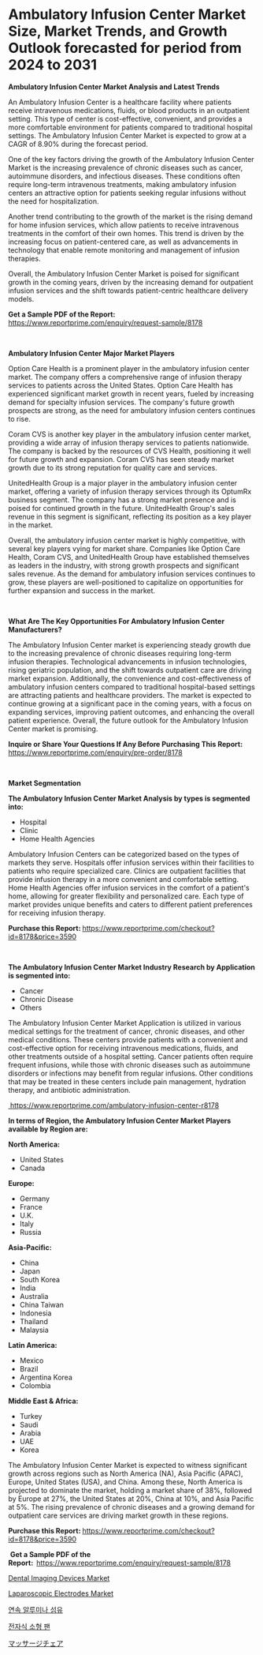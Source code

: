 <p><h1>Ambulatory Infusion Center Market Size, Market Trends, and Growth Outlook forecasted for period from 2024 to 2031</h1></p><p><strong>Ambulatory Infusion Center Market Analysis and Latest Trends</strong></p>
<p><p>An Ambulatory Infusion Center is a healthcare facility where patients receive intravenous medications, fluids, or blood products in an outpatient setting. This type of center is cost-effective, convenient, and provides a more comfortable environment for patients compared to traditional hospital settings. The Ambulatory Infusion Center Market is expected to grow at a CAGR of 8.90% during the forecast period.</p><p>One of the key factors driving the growth of the Ambulatory Infusion Center Market is the increasing prevalence of chronic diseases such as cancer, autoimmune disorders, and infectious diseases. These conditions often require long-term intravenous treatments, making ambulatory infusion centers an attractive option for patients seeking regular infusions without the need for hospitalization.</p><p>Another trend contributing to the growth of the market is the rising demand for home infusion services, which allow patients to receive intravenous treatments in the comfort of their own homes. This trend is driven by the increasing focus on patient-centered care, as well as advancements in technology that enable remote monitoring and management of infusion therapies.</p><p>Overall, the Ambulatory Infusion Center Market is poised for significant growth in the coming years, driven by the increasing demand for outpatient infusion services and the shift towards patient-centric healthcare delivery models.</p></p>
<p><strong>Get a Sample PDF of the Report:&nbsp;</strong> <a href="https://www.reportprime.com/enquiry/request-sample/8178">https://www.reportprime.com/enquiry/request-sample/8178</a></p>
<p>&nbsp;</p>
<p><strong>Ambulatory Infusion Center Major Market Players</strong></p>
<p><p>Option Care Health is a prominent player in the ambulatory infusion center market. The company offers a comprehensive range of infusion therapy services to patients across the United States. Option Care Health has experienced significant market growth in recent years, fueled by increasing demand for specialty infusion services. The company's future growth prospects are strong, as the need for ambulatory infusion centers continues to rise.</p><p>Coram CVS is another key player in the ambulatory infusion center market, providing a wide array of infusion therapy services to patients nationwide. The company is backed by the resources of CVS Health, positioning it well for future growth and expansion. Coram CVS has seen steady market growth due to its strong reputation for quality care and services.</p><p>UnitedHealth Group is a major player in the ambulatory infusion center market, offering a variety of infusion therapy services through its OptumRx business segment. The company has a strong market presence and is poised for continued growth in the future. UnitedHealth Group's sales revenue in this segment is significant, reflecting its position as a key player in the market.</p><p>Overall, the ambulatory infusion center market is highly competitive, with several key players vying for market share. Companies like Option Care Health, Coram CVS, and UnitedHealth Group have established themselves as leaders in the industry, with strong growth prospects and significant sales revenue. As the demand for ambulatory infusion services continues to grow, these players are well-positioned to capitalize on opportunities for further expansion and success in the market.</p></p>
<p>&nbsp;</p>
<p><strong>What Are The Key Opportunities For Ambulatory Infusion Center Manufacturers?</strong></p>
<p><p>The Ambulatory Infusion Center market is experiencing steady growth due to the increasing prevalence of chronic diseases requiring long-term infusion therapies. Technological advancements in infusion technologies, rising geriatric population, and the shift towards outpatient care are driving market expansion. Additionally, the convenience and cost-effectiveness of ambulatory infusion centers compared to traditional hospital-based settings are attracting patients and healthcare providers. The market is expected to continue growing at a significant pace in the coming years, with a focus on expanding services, improving patient outcomes, and enhancing the overall patient experience. Overall, the future outlook for the Ambulatory Infusion Center market is promising.</p></p>
<p><strong>Inquire or Share Your Questions If Any Before Purchasing This Report:</strong> <a href="https://www.reportprime.com/enquiry/pre-order/8178">https://www.reportprime.com/enquiry/pre-order/8178</a></p>
<p>&nbsp;</p>
<p><strong>Market Segmentation</strong></p>
<p><strong>The Ambulatory Infusion Center Market Analysis by types is segmented into:</strong></p>
<p><ul><li>Hospital</li><li>Clinic</li><li>Home Health Agencies</li></ul></p>
<p><p>Ambulatory Infusion Centers can be categorized based on the types of markets they serve. Hospitals offer infusion services within their facilities to patients who require specialized care. Clinics are outpatient facilities that provide infusion therapy in a more convenient and comfortable setting. Home Health Agencies offer infusion services in the comfort of a patient's home, allowing for greater flexibility and personalized care. Each type of market provides unique benefits and caters to different patient preferences for receiving infusion therapy.</p></p>
<p><strong>Purchase this Report:&nbsp;</strong><a href="https://www.reportprime.com/checkout?id=8178&price=3590">https://www.reportprime.com/checkout?id=8178&price=3590</a></p>
<p>&nbsp;</p>
<p><strong>The Ambulatory Infusion Center Market Industry Research by Application is segmented into:</strong></p>
<p><ul><li>Cancer</li><li>Chronic Disease</li><li>Others</li></ul></p>
<p><p>The Ambulatory Infusion Center Market Application is utilized in various medical settings for the treatment of cancer, chronic diseases, and other medical conditions. These centers provide patients with a convenient and cost-effective option for receiving intravenous medications, fluids, and other treatments outside of a hospital setting. Cancer patients often require frequent infusions, while those with chronic diseases such as autoimmune disorders or infections may benefit from regular infusions. Other conditions that may be treated in these centers include pain management, hydration therapy, and antibiotic administration.</p></p>
<p><a href="https://www.reportprime.com/ambulatory-infusion-center-r8178">&nbsp;https://www.reportprime.com/ambulatory-infusion-center-r8178</a></p>
<p><strong>In terms of Region, the Ambulatory Infusion Center Market Players available by Region are:</strong></p>
<p>
    <p> <strong> North America: </strong>
        <ul>
            <li>United States</li>
            <li>Canada</li>
        </ul>
        </p> 
    <p> <strong> Europe: </strong>
        <ul>
            <li>Germany</li>
            <li>France</li>
            <li>U.K.</li>
            <li>Italy</li>
            <li>Russia</li>
        </ul>
        </p> 
    <p> <strong> Asia-Pacific: </strong>
        <ul>
            <li>China</li>
            <li>Japan</li>
            <li>South Korea</li>
            <li>India</li>
            <li>Australia</li>
            <li>China Taiwan</li>
            <li>Indonesia</li>
            <li>Thailand</li>
            <li>Malaysia</li>
        </ul>
        </p> 
    <p> <strong> Latin America: </strong>
        <ul>
            <li>Mexico</li>
            <li>Brazil</li>
            <li>Argentina Korea</li>
            <li>Colombia</li>
        </ul>
        </p> 
    <p> <strong> Middle East & Africa: </strong>
        <ul>
            <li>Turkey</li>
            <li>Saudi</li>
            <li>Arabia</li>
            <li>UAE</li>
            <li>Korea</li>
        </ul>
    </p>
    </p>
<p><p>The Ambulatory Infusion Center Market is expected to witness significant growth across regions such as North America (NA), Asia Pacific (APAC), Europe, United States (USA), and China. Among these, North America is projected to dominate the market, holding a market share of 38%, followed by Europe at 27%, the United States at 20%, China at 10%, and Asia Pacific at 5%. The rising prevalence of chronic diseases and a growing demand for outpatient care services are driving market growth in these regions.</p></p>
<p><strong>Purchase this Report: </strong><a href="https://www.reportprime.com/checkout?id=8178&price=3590">https://www.reportprime.com/checkout?id=8178&price=3590</a></p>
<p>&nbsp;<strong>Get a Sample PDF of the Report:&nbsp;&nbsp;</strong><a href="https://www.reportprime.com/enquiry/request-sample/8178">https://www.reportprime.com/enquiry/request-sample/8178</a></p>
<p><strong></strong></p>
<p><p><a href="https://github.com/ctanaka235/Market-Research-Report-List-1/blob/main/dental-imaging-devices-market.md">Dental Imaging Devices Market</a></p><p><a href="https://github.com/JermaineCrona2023/Market-Research-Report-List-2/blob/main/laparoscopic-electrodes-market.md">Laparoscopic Electrodes Market</a></p><p><a href="https://github.com/erwindropdead54/Market-Research-Report-List-1/blob/main/213492786418.md">연속 알루미나 섬유</a></p><p><a href="https://github.com/kein8762/Market-Research-Report-List-2/blob/main/666211186405.md">전자식 소형 팬</a></p><p><a href="https://github.com/DeonBoer2023/Market-Research-Report-List-2/blob/main/840991265087.md">マッサージチェア</a></p></p>